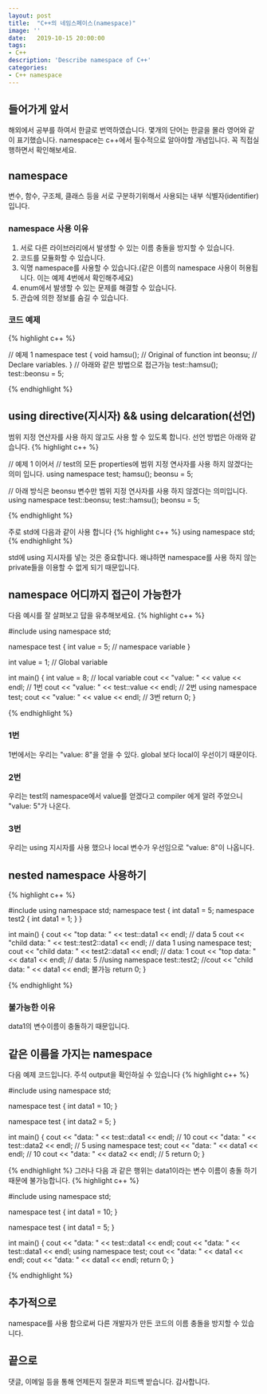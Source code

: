 ```yaml
---
layout: post
title:  "C++의 네임스페이스(namespace)"
image: ''
date:   2019-10-15 20:00:00
tags:
- C++
description: 'Describe namespace of C++'
categories:
- C++ namespace
---
```


## 들어가게 앞서
해외에서 공부를 하여서 한글로 번역하였습니다. 몇개의 단어는 한글을 몰라 영어와 같이 표기했습니다.
namespace는 c++에서 필수적으로 알아야할 개념입니다. 꼭 직접실행하면서 확인해보세요.

## namespace
변수, 함수, 구조체, 클래스 등을 서로 구분하기위해서 사용되는 내부 식별자(identifier)입니다.
### namespace 사용 이유
1. 서로 다른 라이브러리에서 발생할 수 있는 이름 충돌을 방지할 수 있습니다.
2. 코드를 모듈화할 수 있습니다.
3. 익명 namespace를 사용할 수 있습니다.(같은 이름의 namespace 사용이 허용됩니다. 이는 예제 4번에서 확인해주세요)
4. enum에서 발생할 수 있는 문제를 해결할 수 있습니다.
5. 관습에 의한 정보를 숨길 수 있습니다.


### 코드 예제
{% highlight c++ %}

// 예제 1
namespace test
{
    void hamsu(); // Original of function
    int beonsu; // Declare variables.
}
// 아래와 같은 방법으로 접근가능
test::hamsu();
test::beonsu = 5;

{% endhighlight %}

## using directive(지시자) && using delcaration(선언)
범위 지정 연산자를 사용 하지 않고도 사용 할 수 있도록 합니다. 선언 방법은 아래와 같습니다.
{% highlight c++ %}

// 예제 1 이어서
// test의 모든 properties에 범위 지정 연사자를 사용 하지 않겠다는 의미 입니다.
using namespace test;
hamsu();
beonsu = 5;

// 아래 방식은 beonsu 변수만 범위 지정 연사자를 사용 하지 않겠다는 의미입니다.
using namespace test::beonsu;
test::hamsu();
beonsu = 5;

{% endhighlight %}

주로 std에 다음과 같이 사용 합니다
{% highlight c++ %}
using namespace std;
{% endhighlight %}

std에 using 지시자를 넣는 것은 중요합니다. 왜냐하면 namespace를 사용 하지 않는 private들을 이용할 수 없게 되기 때문입니다.

## namespace 어디까지 접근이 가능한가
다음 예시를 잘 살펴보고 답을 유추해보세요.
{% highlight c++ %}

#include <iostream>
using namespace std;

namespace test
{
	int value = 5; // namespace variable
}

int value = 1; // Global variable

int main()
{
	int value = 8; // local variable
	cout << "value: " << value << endl; // 1번
	cout << "value: " << test::value << endl; // 2번
    using namespace test;
	cout << "value: " << value << endl; // 3번
	return 0;
}

{% endhighlight %}

### 1번
1번에서는 우리는 "value: 8"을 얻을 수 있다. global 보다 local이 우선이기 때문이다.

### 2번
우리는 test의 namespace에서 value를 얻겠다고 compiler 에게 알려 주었으니 "value: 5"가 나온다.

### 3번
우리는 using 지시자를 사용 했으나 local 변수가 우선임으로 "value: 8"이 나옵니다.

## nested namespace 사용하기

{% highlight c++ %}

#include <iostream>
using namespace std;
namespace test
{
	int data1 = 5;
	namespace test2
	{
		int data1 = 1;
	}
}

int main()
{
	cout << "top data: " << test::data1 << endl; // data 5
	cout << "child data: " << test::test2::data1 << endl; // data 1
	using namespace test;
	cout << "child data: " << test2::data1 << endl; // data: 1
	cout << "top data: " << data1 << endl; // data: 5
	//using namespace test::test2;
	//cout << "child data: " << data1 << endl; 불가능
	return 0;
}

{% endhighlight %}

### 불가능한 이유
data1의 변수이름이 충돌하기 때문입니다.

## 같은 이름을 가지는 namespace
다음 예제 코드입니다. 주석 output을 확인하실 수 있습니다
{% highlight c++ %}

#include <iostream>
using namespace std;

namespace test
{
	int data1 = 10;
}

namespace test
{
	int data2 = 5;
}

int main()
{
	cout << "data: " << test::data1 << endl; // 10
	cout << "data: " << test::data2 << endl; // 5
	using namespace test;
	cout << "data: " << data1 << endl; // 10
	cout << "data: " << data2 << endl; // 5
	return 0;
}

{% endhighlight %}
그러나 다음 과 같은 행위는 data1이라는 변수 이름이 충돌 하기 때문에 불가능합니다.
{% highlight c++ %}

#include <iostream>
using namespace std;

namespace test
{
	int data1 = 10;
}

namespace test
{
	int data1 = 5;
}

int main()
{
	cout << "data: " << test::data1 << endl;
	cout << "data: " << test::data1 << endl;
	using namespace test;
	cout << "data: " << data1 << endl;
	cout << "data: " << data1 << endl;
	return 0;
}

{% endhighlight %}

## 추가적으로
namespace를 사용 함으로써 다른 개발자가 만든 코드의 이름 충돌을 방지할 수 있습니다.

## 끝으로
댓글, 이메일 등을 통해 언제든지 질문과 피드백 받습니다. 감사합니다.